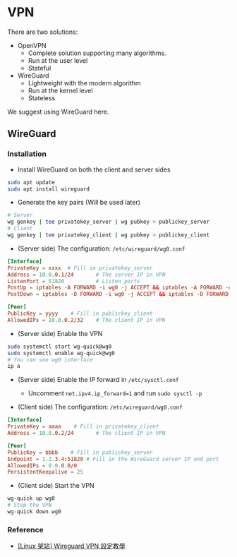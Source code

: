# VPN

There are two solutions:

* OpenVPN
  * Complete solution supporting many algorithms.
  * Run at the user level
  * Stateful
* WireGuard
  * Lightweight with the modern algorithm
  * Run at the kernel level
  * Stateless

We suggest using WireGuard here.

## WireGuard

### Installation

* Install WireGuard on both the client and server sides

```bash
sudo apt update
sudo apt install wireguard
```

* Generate the key pairs (Will be used later)

```bash
# Server
wg genkey | tee privatekey_server | wg pubkey > publickey_server
# Client
wg genkey | tee privatekey_client | wg pubkey > publickey_client
```

* (Server side) The configuration: `/etc/wireguard/wg0.conf`

```toml
[Interface]
PrivateKey = xxxx  # Fill in privatekey_server
Address = 10.0.0.1/24       # The server IP in VPN
ListenPort = 51820          # Listen ports
PostUp = iptables -A FORWARD -i wg0 -j ACCEPT && iptables -A FORWARD -o wg0 -j ACCEPT && iptables -t nat -A POSTROUTING -o eth0 -j MASQUERADE
PostDown = iptables -D FORWARD -i wg0 -j ACCEPT && iptables -D FORWARD -o wg0 -j ACCEPT && iptables -t nat -D POSTROUTING -o eth0 -j MASQUERADE

[Peer]
PublicKey = yyyy    # Fill in publickey_client
AllowedIPs = 10.0.0.2/32    # The client IP in VPN
```

* (Server side) Enable the VPN

```bash
sudo systemctl start wg-quick@wg0
sudo systemctl enable wg-quick@wg0
# You can see wg0 interface
ip a
```

* (Server side) Enable the IP forward in `/etc/sysctl.conf`
  * Uncomment `net.ipv4.ip_forward=1` and run `sudo sysctl -p`

* (Client side) The configuration: `/etc/wireguard/wg0.conf`

```toml
[Interface]
PrivateKey = aaaa    # Fill in privatekey_client
Address = 10.0.0.2/24       # The client IP in VPN

[Peer]
PublicKey = bbbb    # Fill in publickey_server
Endpoint = 1.2.3.4:51820 # Fill in the WireGuard server IP and port
AllowedIPs = 0.0.0.0/0
PersistentKeepalive = 25
```

* (Client side) Start the VPN

```bash
wg-quick up wg0
# Stop the VPN
wg-quick down wg0
```

### Reference

* [[Linux 架站] Wireguard VPN 設定教學](https://blog.jks.coffee/linux-wireguard-vpn-settings/)
